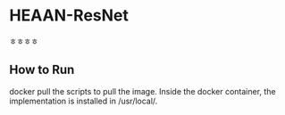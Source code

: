 # HEAAN-ResNet

ㅎㅎㅎㅎ



## How to Run
docker pull the scripts to pull the image.
Inside the docker container, the implementation is installed in /usr/local/.
